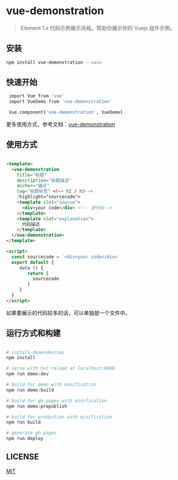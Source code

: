 # vue-demonstration

> Element 1.x 代码示例展示风格。帮助你展示你的 Vuejs 组件示例。

## 安装

```bash
npm install vue-demonstration --save
```

## 快速开始

```bash
 import Vue from 'vue'
 import VueDemo from 'vue-demonstration'

 Vue.component('vue-demonstration', VueDemo)
 ```

更多使用方式，参考文档：[vue-demonstration](https://demonstration.savoygu.com/vue-demonstration)

## 使用方式

```html

<template>
  <vue-demonstration
    title="标题"
    description="标题描述"
    anchor="锚点"
    tag="标题标签" <!-- h2 / h3-->
    :highlight="sourcecode">
    <template slot="source">
      <div>your code</div> <!-- 源代码-->
    </template>
    <template slot="explanation">
      代码描述
    </template>
  </vue-demonstration>
</template>

<script>
  const sourcecode = `<div>your code</div>`
  export default {
     data () {
        return {
          sourcecode
        }
     }
  }
</script>

```

如果要展示的代码较多的话，可以单独放一个文件中。

## 运行方式和构建

``` bash

# install dependencies
npm install

# serve with hot reload at localhost:8080
npm run demo:dev

# build for demo with minification
npm run demo:build

# build for gh-pages with minification
npm run demo:prepublish

# build for production with minification
npm run build

# generate gh-pages
npm run deploy

```

## LICENSE

[MIT](http://opensource.org/licenses/MIT)
